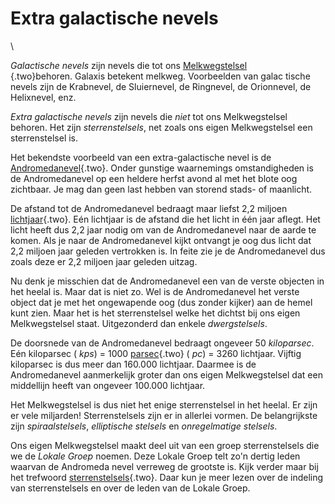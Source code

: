 # Extra galactische nevels

\

*Galactische nevels* zijn nevels die tot ons [Melkwegstelsel\
](melkwegs.html){.two}behoren. Galaxis betekent melkweg. Voorbeelden van
galac tische nevels zijn de Krabnevel, de Sluiernevel, de Ringnevel, de
Orionnevel, de Helixnevel, enz.

*Extra galactische nevels* zijn nevels die *niet* tot ons Melkwegstelsel
behoren. Het zijn *sterrenstelsels*, net zoals ons eigen Melkwegstelsel
een sterrenstelsel is.

Het bekendste voorbeeld van een extra-galactische nevel is de
[Andromedanevel](andromedanevel.html){.two}. Onder gunstige waarnemings
omstandigheden is de Andromedanevel op een heldere herfst avond al met
het blote oog zichtbaar. Je mag dan geen last hebben van storend stads-
of maanlicht.

De afstand tot de Andromedanevel bedraagt maar liefst 2,2 miljoen
[lichtjaar](lichtjaa.html){.two}. Eén lichtjaar is de afstand die het
licht in één jaar aflegt. Het licht heeft dus 2,2 jaar nodig om van de
Andromedanevel naar de aarde te komen. Als je naar de Andromedanevel
kijkt ontvangt je oog dus licht dat 2,2 miljoen jaar geleden vertrokken
is. In feite zie je de Andromedanevel dus zoals deze er 2,2 miljoen jaar
geleden uitzag.

Nu denk je misschien dat de Andromedanevel een van de verste objecten in
het heelal is. Maar dat is niet zo. Wel is de Andromedanevel het verste
object dat je met het ongewapende oog (dus zonder kijker) aan de hemel
kunt zien. Maar het is het sterrenstelsel welke het dichtst bij ons
eigen Melkwegstelsel staat. Uitgezonderd dan enkele *dwergstelsels*.

De doorsnede van de Andromedanevel bedraagt ongeveer 50 *kiloparsec*.
Eén kiloparsec ( *kps*) = 1000 [parsec](lichtjaa.html){.two} ( *pc*) =
3260 lichtjaar. Vijftig kiloparsec is dus meer dan 160.000 lichtjaar.
Daarmee is de Andromedanevel aanmerkelijk groter dan ons eigen
Melkwegstelsel dat een middellijn heeft van ongeveer 100.000 lichtjaar.

Het Melkwegstelsel is dus niet het enige sterrenstelsel in het heelal.
Er zijn er vele miljarden! Sterrenstelsels zijn er in allerlei vormen.
De belangrijkste zijn *spiraalstelsels*, *elliptische stelsels* en
*onregelmatige stelsels*.

Ons eigen Melkwegstelsel maakt deel uit van een groep sterrenstelsels
die we de *Lokale Groep* noemen. Deze Lokale Groep telt zo\'n dertig
leden waarvan de Andromeda nevel verreweg de grootste is. Kijk verder
maar bij het trefwoord [sterrenstelsels](sterrenstelsel.html){.two}.
Daar kun je meer lezen over de indeling van sterrenstelsels en over de
leden van de Lokale Groep.
